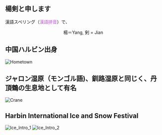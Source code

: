 ## 楊剣と申します
漢語スペリング（<font color="MediumOrchid">漢語拼音</font>）で、

<center>楊＝Yang,      剣 = Jian</center>

## 中国ハルビン出身

![Hometown](https://user-images.githubusercontent.com/49139754/55875124-32ca7e00-5bcf-11e9-816c-cc3a70f3b4c4.png)


## ジャロン湿原（モンゴル語)、釧路湿原と同じく、丹頂鶴の生息地として有名　　
![Crane](https://user-images.githubusercontent.com/49139754/55878611-bf793a00-5bd7-11e9-8d02-d4b3da61c3e1.jpg)


## Harbin International Ice and Snow Festival 
![Ice_Intro_1](https://user-images.githubusercontent.com/49139754/55925106-88427180-5c47-11e9-8312-239bcce9fc6b.jpg)
![Ice_Intro_2](https://user-images.githubusercontent.com/49139754/55925140-a60fd680-5c47-11e9-8f7c-dc532965c117.jpg)
